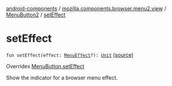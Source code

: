 [android-components](../../index.md) / [mozilla.components.browser.menu2.view](../index.md) / [MenuButton2](index.md) / [setEffect](./set-effect.md)

# setEffect

`fun setEffect(effect: `[`MenuEffect`](../../mozilla.components.concept.menu.candidate/-menu-effect.md)`?): `[`Unit`](https://kotlinlang.org/api/latest/jvm/stdlib/kotlin/-unit/index.html) [(source)](https://github.com/mozilla-mobile/android-components/blob/master/components/browser/menu2/src/main/java/mozilla/components/browser/menu2/view/MenuButton2.kt#L95)

Overrides [MenuButton.setEffect](../../mozilla.components.concept.menu/-menu-button/set-effect.md)

Show the indicator for a browser menu effect.

